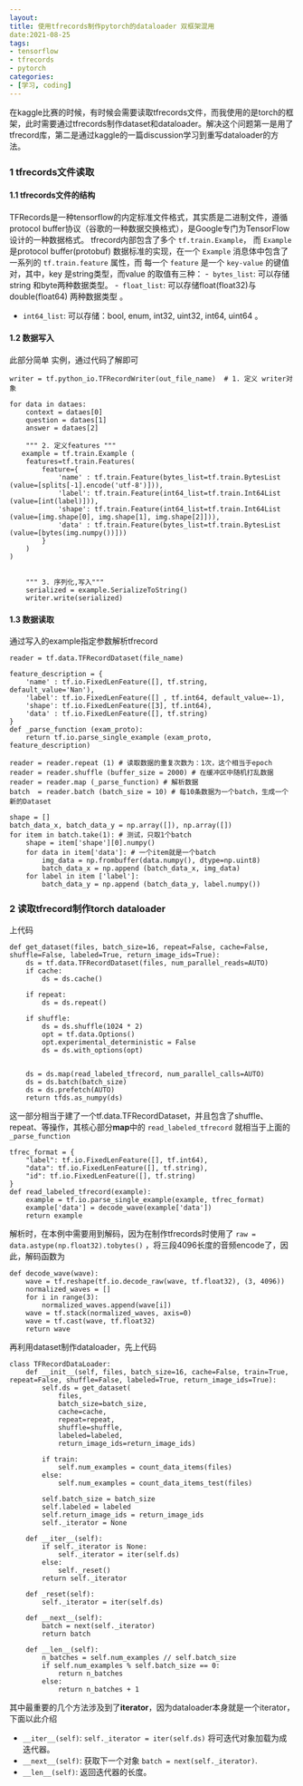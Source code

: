 ```yaml
---
layout:
title: 使用tfrecords制作pytorch的dataloader 双框架混用
date:2021-08-25
tags:
- tensorflow
- tfrecords
- pytorch
categories:
- [学习, coding]
---
```


在kaggle比赛的时候，有时候会需要读取tfrecords文件，而我使用的是torch的框架，此时需要通过tfrecords制作dataset和dataloader。解决这个问题第一是用了tfrecord库，第二是通过kaggle的一篇discussion学习到重写dataloader的方法。
<!-- more -->

### 1 tfrecords文件读取

#### 1.1 tfrecords文件的结构

TFRecords是一种tensorflow的内定标准文件格式，其实质是二进制文件，遵循protocol buffer协议（谷歌的一种数据交换格式），是Google专门为TensorFlow设计的一种数据格式。
tfrecord内部包含了多个 `tf.train.Example`， 而 `Example` 是protocol buffer(protobuf) 数据标准的实现，在一个 `Example` 消息体中包含了一系列的 `tf.train.feature` 属性，而 每一个 `feature` 是一个 `key-value` 的键值对，其中，key 是string类型，而value 的取值有三种：
-` bytes_list`: 可以存储string 和byte两种数据类型。
-` float_list`: 可以存储float(float32)与double(float64) 两种数据类型 。
- `int64_list`: 可以存储：bool, enum, int32, uint32, int64, uint64 。

#### 1.2 数据写入

此部分简单 实例，通过代码了解即可

```
writer = tf.python_io.TFRecordWriter(out_file_name)  # 1. 定义 writer对象

for data in dataes:
    context = dataes[0]
    question = dataes[1]
    answer = dataes[2]

    """ 2. 定义features """
   example = tf.train.Example (
    features=tf.train.Features(
        feature={
            'name' : tf.train.Feature(bytes_list=tf.train.BytesList (value=[splits[-1].encode('utf-8')])),
            'label': tf.train.Feature(int64_list=tf.train.Int64List (value=[int(label)])),
            'shape': tf.train.Feature(int64_list=tf.train.Int64List (value=[img.shape[0], img.shape[1], img.shape[2]])),
            'data' : tf.train.Feature(bytes_list=tf.train.BytesList (value=[bytes(img.numpy())]))
        }
    )
)

    
    """ 3. 序列化,写入"""
    serialized = example.SerializeToString()
    writer.write(serialized)
```

#### 1.3 数据读取

通过写入的example指定参数解析tfrecord

```
reader = tf.data.TFRecordDataset(file_name)

feature_description = {
    'name' : tf.io.FixedLenFeature([], tf.string, default_value='Nan'),
    'label': tf.io.FixedLenFeature([] , tf.int64, default_value=-1),
    'shape': tf.io.FixedLenFeature([3], tf.int64),
    'data' : tf.io.FixedLenFeature([], tf.string)
}
def _parse_function (exam_proto):
    return tf.io.parse_single_example (exam_proto, feature_description)

reader = reader.repeat (1) # 读取数据的重复次数为：1次，这个相当于epoch
reader = reader.shuffle (buffer_size = 2000) # 在缓冲区中随机打乱数据
reader = reader.map (_parse_function) # 解析数据
batch  = reader.batch (batch_size = 10) # 每10条数据为一个batch，生成一个新的Dataset

shape = []
batch_data_x, batch_data_y = np.array([]), np.array([])
for item in batch.take(1): # 测试，只取1个batch
    shape = item['shape'][0].numpy()
    for data in item['data']: # 一个item就是一个batch
        img_data = np.frombuffer(data.numpy(), dtype=np.uint8)
        batch_data_x = np.append (batch_data_x, img_data)
    for label in item ['label']:
        batch_data_y = np.append (batch_data_y, label.numpy())

```

### 2 读取tfrecord制作torch dataloader

上代码

```
def get_dataset(files, batch_size=16, repeat=False, cache=False, shuffle=False, labeled=True, return_image_ids=True):
    ds = tf.data.TFRecordDataset(files, num_parallel_reads=AUTO)
    if cache:
        ds = ds.cache()

    if repeat:
        ds = ds.repeat()

    if shuffle:
        ds = ds.shuffle(1024 * 2)
        opt = tf.data.Options()
        opt.experimental_deterministic = False
        ds = ds.with_options(opt)


    ds = ds.map(read_labeled_tfrecord, num_parallel_calls=AUTO)
    ds = ds.batch(batch_size)
    ds = ds.prefetch(AUTO)
    return tfds.as_numpy(ds)
```

这一部分相当于建了一个tf.data.TFRecordDataset，并且包含了shuffle、repeat、等操作，其核心部分**map**中的 `read_labeled_tfrecord` 就相当于上面的 `_parse_function`

```
tfrec_format = {
    "label": tf.io.FixedLenFeature([], tf.int64),
    "data": tf.io.FixedLenFeature([], tf.string),
    "id": tf.io.FixedLenFeature([], tf.string)
}
def read_labeled_tfrecord(example):
    example = tf.io.parse_single_example(example, tfrec_format)
    example['data'] = decode_wave(example['data'])
    return example
```

解析时，在本例中需要用到解码，因为在制作tfrecords时使用了 `raw = data.astype(np.float32).tobytes()` ，将三段4096长度的音频encode了，因此，解码函数为

```
def decode_wave(wave):
    wave = tf.reshape(tf.io.decode_raw(wave, tf.float32), (3, 4096))
    normalized_waves = []
    for i in range(3):
        normalized_waves.append(wave[i])
    wave = tf.stack(normalized_waves, axis=0)
    wave = tf.cast(wave, tf.float32)
    return wave
```

再利用dataset制作dataloader，先上代码
```
class TFRecordDataLoader:
    def __init__(self, files, batch_size=16, cache=False, train=True, repeat=False, shuffle=False, labeled=True, return_image_ids=True):
        self.ds = get_dataset(
            files, 
            batch_size=batch_size,
            cache=cache,
            repeat=repeat,
            shuffle=shuffle,
            labeled=labeled,
            return_image_ids=return_image_ids)
        
        if train:
            self.num_examples = count_data_items(files)
        else:
            self.num_examples = count_data_items_test(files)

        self.batch_size = batch_size
        self.labeled = labeled
        self.return_image_ids = return_image_ids
        self._iterator = None
    
    def __iter__(self):
        if self._iterator is None:
            self._iterator = iter(self.ds)
        else:
            self._reset()
        return self._iterator

    def _reset(self):
        self._iterator = iter(self.ds)

    def __next__(self):
        batch = next(self._iterator)
        return batch

    def __len__(self):
        n_batches = self.num_examples // self.batch_size
        if self.num_examples % self.batch_size == 0:
            return n_batches
        else:
            return n_batches + 1
```

其中最重要的几个方法涉及到了**iterator**，因为dataloader本身就是一个iterator，下面以此介绍

- `__iter__(self)`:  `self._iterator = iter(self.ds)` 将可迭代对象加载为成迭代器。
- `__next__(self)`: 获取下一个对象 `batch = next(self._iterator)`.
- `__len__(self)`: 返回迭代器的长度。